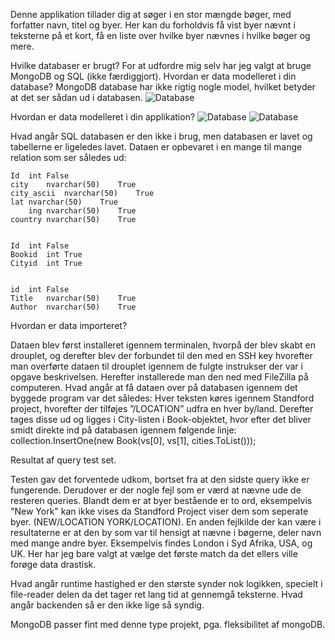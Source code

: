 Denne applikation tillader dig at søger i en stor mængde bøger, med forfatter navn, titel og byer. Her kan du forholdvis få vist byer nævnt i teksterne på et kort, få en liste over hvilke byer nævnes i hvilke bøger og mere.



Hvilke databaser er brugt?
For at udfordre mig selv har jeg valgt at bruge MongoDB og SQL (ikke færdiggjort). 
Hvordan er data modelleret i din database?
MongoDB database har ikke rigtig nogle model, hvilket betyder at det ser sådan ud i databasen.
 ![Database](https://i.imgur.com/NEfDltX.png)

Hvordan er data modelleret i din applikation?
  ![Database]( https://i.imgur.com/hPcTlIH.png)
  ![Database]( https://i.imgur.com/JCj14kr.png)

Hvad angår SQL databasen er den ikke i brug, men databasen er lavet og tabellerne er ligeledes lavet. Dataen er opbevaret i en mange til mange relation som ser således ud:


 	Id	int	False	 
  	city	nvarchar(50)	True	 
  	city_ascii	nvarchar(50)	True	 
 	lat	nvarchar(50)	True	 
     	ing	nvarchar(50)	True	 
 	country	nvarchar(50)	True	 
 	 	 	 	 

 	Id	int	False	 
 	Bookid	int	True	 
 	Cityid	int	True	 
 	 	 	 	 

 	id	int	False	 
 	Title	nvarchar(50)	True	 
 	Author	nvarchar(50)	True	 
 	 	 	 	 

Hvordan er data importeret?

Dataen blev først installeret igennem terminalen, hvorpå der blev skabt en drouplet, og derefter blev der forbundet til den med en SSH key hvorefter man overførte dataen til drouplet igennem de fulgte instrukser der var i opgave beskrivelsen. Herefter installerede man den ned med FileZilla på computeren. 
Hvad angår at få dataen over på databasen igennem det byggede program var det således:
Hver teksten køres igennem Standford project, hvorefter der tilføjes ”/LOCATION” udfra en hver by/land. Derefter tages disse ud og ligges i City-listen i Book-objektet, hvor efter det bliver smidt direkte ind på databasen igennem følgende linje:
  collection.InsertOne(new Book(vs[0], vs[1], cities.ToList()));

Resultat af query test set. 

Testen gav det forventede udkom, bortset fra at den sidste query ikke er fungerende. Derudover er der nogle fejl som er værd at nævne ude de resteren queries. Blandt dem er at byer bestående er to ord, eksempelvis "New York" kan ikke vises da Standford Project viser dem som seperate byer. (NEW/LOCATION YORK/LOCATION).
En anden fejlkilde der kan være i resultaterne er at den by som var til hensigt at nævne i bøgerne, deler navn med mange andre byer. Eksempelvis findes London i Syd Afrika, USA, og UK. Her har jeg bare valgt at vælge det første match da det ellers ville forøge data drastisk. 

Hvad angår runtime hastighed er den største synder nok logikken, specielt i file-reader delen da det tager ret lang tid at gennemgå teksterne. Hvad angår backenden så er den ikke lige så syndig.

MongoDB passer fint med denne type projekt, pga. fleksibilitet af mongoDB. 
